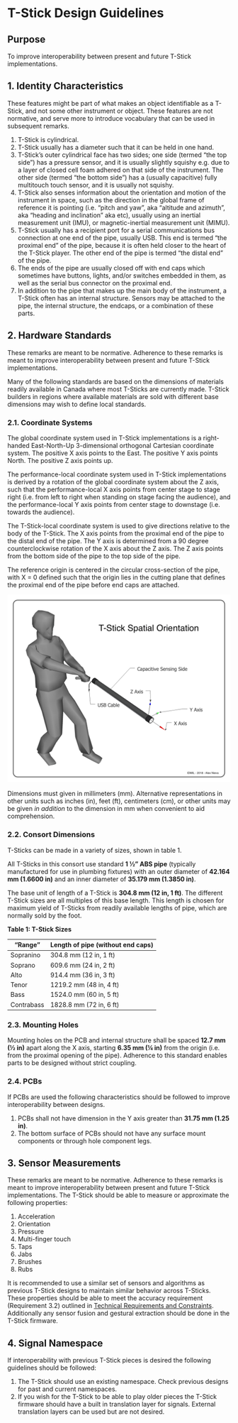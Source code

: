 # T-Stick Design Guidelines

## Purpose

To improve interoperability between present and future T-Stick implementations.

## 1. Identity Characteristics

These features might be part of what makes an object identifiable as a T-Stick, and not some other instrument or object. These features are not normative, and serve more to introduce vocabulary that can be used in subsequent remarks.


1. T-Stick is cylindrical.
2. T-Stick usually has a diameter such that it can be held in one hand.
3. T-Stick’s outer cylindrical face has two sides; one side (termed “the top side”) has a pressure sensor, and it is usually slightly squishy e.g. due to a layer of closed cell foam adhered on that side of the instrument. The other side (termed “the bottom side”) has a (usually capacitive) fully multitouch touch sensor, and it is usually not squishy.
4. T-Stick also senses information about the orientation and motion of the instrument in space, such as the direction in the global frame of reference it is pointing (i.e. “pitch and yaw”, aka “altitude and azimuth”, aka “heading and inclination” aka etc), usually using an inertial measurement unit (IMU), or magnetic-inertial measurement unit (MIMU).
5. T-Stick usually has a recipient port for a serial communications bus connection at one end of the pipe, usually USB. This end is termed “the proximal end” of the pipe, because it is often held closer to the heart of the T-Stick player. The other end of the pipe is termed “the distal end” of the pipe.
6. The ends of the pipe are usually closed off with end caps which sometimes have buttons, lights, and/or switches embedded in them, as well as the serial bus connector on the proximal end.
7. In addition to the pipe that makes up the main body of the instrument, a T-Stick often has an internal structure. Sensors may be attached to the pipe, the internal structure, the endcaps, or a combination of these parts.

## 2. Hardware Standards

These remarks are meant to be normative. Adherence to these remarks is meant to improve interoperability between present and future T-Stick implementations.

Many of the following standards are based on the dimensions of materials readily available in Canada where most T-Sticks are currently made. T-Stick builders in regions where available materials are sold with different base dimensions may wish to define local standards.

### 2.1. Coordinate Systems

The global coordinate system used in T-Stick implementations is a right-handed East-North-Up 3-dimensional orthogonal Cartesian coordinate system. The positive X axis points to the East. The positive Y axis points North. The positive Z axis points up.

The performance-local coordinate system used in T-Stick implementations is derived by a rotation of the global coordinate system about the Z axis, such that the performance-local X axis points from center stage to stage right (i.e. from left to right when standing on stage facing the audience), and the performance-local Y axis points from center stage to downstage (i.e. towards the audience).

The T-Stick-local coordinate system is used to give directions relative to the body of the T-Stick. The X axis points from the proximal end of the pipe to the distal end of the pipe. The Y axis is determined from a 90 degree counterclockwise rotation of the X axis about the Z axis. The Z axis points from the bottom side of the pipe to the top side of the pipe.

The reference origin is centered in the circular cross-section of the pipe, with X = 0 defined such that the origin lies in the cutting plane that defines the proximal end of the pipe before end caps are attached. 

 ![T-Stick Coordinate System](../Images/t-stick-coordinate-system.png)

Dimensions must given in millimeters (mm). Alternative representations in other units such as inches (in), feet (ft), centimeters (cm), or other units may be given *in addition* to the dimension in mm when convenient to aid comprehension.

### 2.2. Consort Dimensions

T-Sticks can be made in a variety of sizes, shown in table 1.

All T-Sticks in this consort use standard **1 ½” ABS pipe** (typically manufactured for use in plumbing fixtures) with an outer diameter of **42.164 mm (1.6600 in)** and an inner diameter of **35.179 mm (1.3850 in)**.

The base unit of length of a T-Stick is **304.8 mm (12 in, 1 ft)**. The different T-Stick sizes are all multiples of this base length. This length is chosen for maximum yield of T-Sticks from readily available lengths of pipe, which are normally sold by the foot.


**Table 1: T-Stick Sizes**

| **“Range”** | **Length of pipe (without end caps)** |
|----|----|
| Sopranino | 304.8 mm (12 in, 1 ft) |
| Soprano | 609.6 mm (24 in, 2 ft) |
| Alto | 914.4 mm (36 in, 3 ft) |
| Tenor | 1219.2 mm (48 in, 4 ft) |
| Bass | 1524.0 mm (60 in, 5 ft) |
| Contrabass | 1828.8 mm (72 in, 6 ft) |

### 2.3. Mounting Holes

Mounting holes on the PCB and internal structure shall be spaced **12.7 mm (½ in)** apart along the X axis, starting **6.35 mm (¼ in)** from the origin (i.e. from the proximal opening of the pipe). Adherence to this standard enables parts to be designed without strict coupling.

### 2.4. PCBs

If PCBs are used the following characteristics should be followed to improve interoperability between designs.


1. PCBs shall not have dimension in the Y axis greater than **31.75 mm (1.25 in)**.
2. The bottom surface of PCBs should not have any surface mount components or through hole component legs.

## 3. Sensor Measurements

These remarks are meant to be normative. Adherence to these remarks is meant to improve interoperability between present and future T-Stick implementations. The T-Stick should be able to measure or approximate the following properties:

1. Acceleration
2. Orientation
3. Pressure
4. Multi-finger touch
5. Taps
6. Jabs
7. Brushes
8. Rubs

It is recommended to use a similar set of sensors and algorithms as previous T-Stick designs to maintain similar behavior across T-Sticks. These properties should be able to meet the accuracy requirement (Requirement 3.2) outlined in [Technical Requirements and Constraints](./requirements.md). Additionally any sensor fusion and gestural extraction should be done in the T-Stick firmware.

## 4. Signal Namespace

If interoperability with previous T-Stick pieces is desired the following guidelines should be followed:


1. The T-Stick should use an existing namespace. Check previous designs for past and current namespaces.
2. If you wish for the T-Stick to be able to play older pieces the T-Stick firmware should have a built in translation layer for signals. External translation layers can be used but are not desired.


